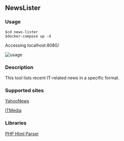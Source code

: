 ## NewsLister
### Usage

    $cd news-lister
    $docker-compose up -d

Accessing localhost:8080/

![usage](https://user-images.githubusercontent.com/117698615/207777363-f208d9b5-ba47-4912-a028-475d042a4022.gif)

### Description
This tool lists recent IT-related news in a specific format.

### Supported sites
[YahooNews](https://news.yahoo.co.jp/topics/it)

[ITMedia](https://www.itmedia.co.jp/news/subtop/bursts/index.html)

### Libraries
[PHP Html Parser](https://github.com/paquettg/php-html-parser)